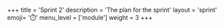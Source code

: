 +++
title = 'Sprint 2'
description = 'The plan for the sprint'
layout = 'sprint'
emoji= '⏱️'
menu_level = ['module']
weight = 3
+++


